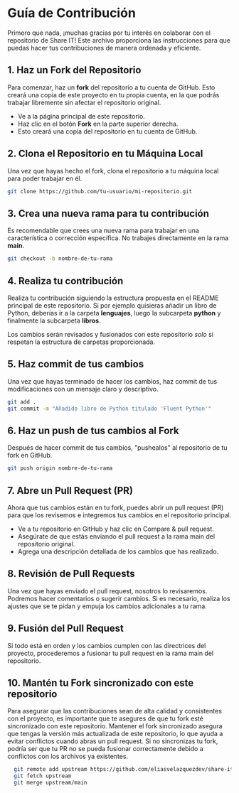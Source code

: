 # Guía de Contribución

Primero que nada, ¡muchas gracias por tu interés en colaborar con el repositorio de Share IT! Este archivo proporciona las instrucciones para que puedas hacer tus contribuciones de manera ordenada y eficiente.

## 1. Haz un Fork del Repositorio

Para comenzar, haz un **fork** del repositorio a tu cuenta de GitHub. Esto creará una copia de este proyecto en tu propia cuenta, en la que podrás trabajar libremente sin afectar el repositorio original.

- Ve a la página principal de este repositorio.
- Haz clic en el botón **Fork** en la parte superior derecha.
- Esto creará una copia del repositorio en tu cuenta de GitHub.

## 2. Clona el Repositorio en tu Máquina Local

Una vez que hayas hecho el fork, clona el repositorio a tu máquina local para poder trabajar en él.

```bash
git clone https://github.com/tu-usuario/mi-repositorio.git
```

## 3. Crea una nueva rama para tu contribución
Es recomendable que crees una nueva rama para trabajar en una característica o corrección específica. No trabajes directamente en la rama **main**.

```bash
git checkout -b nombre-de-tu-rama
```

## 4. Realiza tu contribución
Realiza tu contribución siguiendo la estructura propuesta en el README principal de este repositorio. Si por ejemplo quisieras añadir un libro de Python, deberías ir a la carpeta **lenguajes**, luego la subcarpeta **python** y finalmente la subcarpeta **libros**.

Los cambios serán revisados y fusionados con este repositorio *solo* si respetan la estructura de carpetas proporcionada.

## 5. Haz commit de tus cambios
Una vez que hayas terminado de hacer los cambios, haz commit de tus modificaciones con un mensaje claro y descriptivo.

```bash
git add .
git commit -m "Añadido libro de Python titulado 'Fluent Python'"
```

## 6. Haz un push de tus cambios al Fork
Después de hacer commit de tus cambios, "pushealos" al repositorio de tu fork en GitHub.
```bash
git push origin nombre-de-tu-rama
```

## 7. Abre un Pull Request (PR)
Ahora que tus cambios están en tu fork, puedes abrir un pull request (PR) para que los revisemos e integremos tus cambios en el repositorio principal.

- Ve a tu repositorio en GitHub y haz clic en Compare & pull request.
- Asegúrate de que estás enviando el pull request a la rama main del repositorio original.
- Agrega una descripción detallada de los cambios que has realizado.

## 8. Revisión de Pull Requests
Una vez que hayas enviado el pull request, nosotros lo revisaremos. Podremos hacer comentarios o sugerir cambios. Si es necesario, realiza los ajustes que se te pidan y empuja los cambios adicionales a tu rama.

## 9. Fusión del Pull Request
Si todo está en orden y los cambios cumplen con las directrices del proyecto, procederemos a fusionar tu pull request en la rama main del repositorio.

## 10. Mantén tu Fork sincronizado con este repositorio
Para asegurar que las contribuciones sean de alta calidad y consistentes con el proyecto, es importante que te asegures de que tu fork esté sincronizado con este repositorio. Mantener el fork sincronizado asegura que tengas la versión más actualizada de este repositorio, lo que ayuda a evitar conflictos cuando abras un pull request. Si no sincronizas tu fork, podría ser que tu PR no se pueda fusionar correctamente debido a conflictos con los archivos ya existentes.
```bash
  git remote add upstream https://github.com/eliasvelazquezdev/share-it-resources.git
  git fetch upstream
  git merge upstream/main
```

